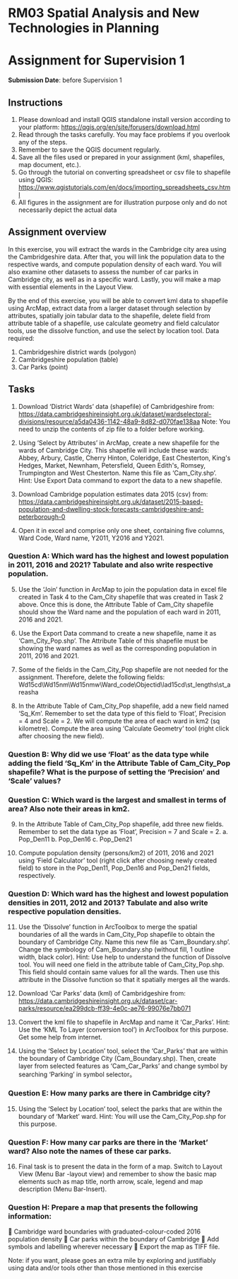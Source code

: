 # RM03 Spatial Analysis and New Technologies in Planning
# Assignment for Supervision 1
**Submission Date**: before Supervision 1

## Instructions
1.  Please download and install QGIS standalone install version according to your platform: https://qgis.org/en/site/forusers/download.html
2.  Read through the tasks carefully. You may face problems if you overlook any of the steps.
3.  Remember to save the QGIS document regularly. 
4.  Save all the files used or prepared in your assignment (kml, shapefiles, map document, etc.).
5.  Go through the tutorial on converting spreadsheet or csv file to shapefile using QGIS: https://www.qgistutorials.com/en/docs/importing_spreadsheets_csv.html
6.  All figures in the assignment are for illustration purpose only and do not necessarily depict the actual data

## Assignment overview
In this exercise, you will extract the wards in the Cambridge city area using the Cambridgeshire data. After that, you will link the population data to the respective wards, and compute population density of each ward. You will also examine other datasets to assess the number of car parks in Cambridge city, as well as in a specific ward. Lastly, you will make a map with essential elements in the Layout View.

By the end of this exercise, you will be able to convert kml data to shapefile using ArcMap, extract data from a larger dataset through selection by attributes, spatially join tabular data to the shapefile, delete field from attribute table of a shapefile, use calculate geometry and field calculator tools, use the dissolve function, and use the select by location tool. 
Data required:
1.  Cambridgeshire district wards (polygon)
2.  Cambridgeshire population (table)
3.  Car Parks (point)

## Tasks
1.  Download ‘District Wards’ data (shapefile) of Cambridgeshire from:
https://data.cambridgeshireinsight.org.uk/dataset/wardselectoral-divisions/resource/a5da0436-1142-48a9-8d82-d070fae138aa 
Note: You need to unzip the contents of zip file to a folder before working.

2.  Using ‘Select by Attributes’ in ArcMap, create a new shapefile for the wards of Cambridge City. This shapefile will include these wards: Abbey, Arbury, Castle, Cherry Hinton, Coleridge, East Chesterton, King's Hedges, Market, Newnham, Petersfield, Queen Edith's, Romsey, Trumpington and West Chesterton. Name this file as ‘Cam_City.shp’.
Hint: Use Export Data command to export the data to a new shapefile.
      

3.  Download Cambridge population estimates data 2015 (csv) from:
https://data.cambridgeshireinsight.org.uk/dataset/2015-based-population-and-dwelling-stock-forecasts-cambridgeshire-and-peterborough-0 

4.  Open it in excel and comprise only one sheet, containing five columns, Ward Code, Ward name, Y2011, Y2016 and Y2021.
 

### Question A: Which ward has the highest and lowest population in 2011, 2016 and 2021? Tabulate and also write respective population.

5.  Use the ‘Join’ function in ArcMap to join the population data in excel file created in Task 4 to the Cam_City shapefile that was created in Task 2 above. Once this is done, the Attribute Table of Cam_City shapefile should show the Ward name and the population of each ward in 2011, 2016 and 2021.

6.  Use the Export Data command to create a new shapefile, name it as ‘Cam_City_Pop.shp’. The Attribute Table of this shapefile must be showing the ward names as well as the corresponding population in 2011, 2016 and 2021.

7.  Some of the fields in the Cam_City_Pop shapefile are not needed for the assignment. Therefore, delete the following fields:
Wd15cd\Wd15nm\Wd15nmw\Ward_code\Objectid\lad15cd\st_lengths\st_areasha

 

8.  In the Attribute Table of Cam_City_Pop shapefile, add a new field named ‘Sq_Km’. Remember to set the data type of this field to ‘Float’, Precision = 4 and Scale = 2. We will compute the area of each ward in km2 (sq kilometre). Compute the area using ‘Calculate Geometry’ tool (right click after choosing the new field).

### Question B: Why did we use ‘Float’ as the data type while adding the field ‘Sq_Km’ in the Attribute Table of Cam_City_Pop shapefile? What is the purpose of setting the ‘Precision’ and ‘Scale’ values?

### Question C: Which ward is the largest and smallest in terms of area? Also note their areas in km2.

9.  In the Attribute Table of Cam_City_Pop shapefile, add three new fields. Remember to set the data type as ‘Float’, Precision = 7 and Scale = 2.
a.  Pop_Den11 
b.  Pop_Den16 
c.  Pop_Den21 


10. Compute population density (persons/km2) of 2011, 2016 and 2021 using ‘Field Calculator’ tool (right click after choosing newly created field)  to store in the Pop_Den11, Pop_Den16 and Pop_Den21 fields, respectively.
 

 

### Question D: Which ward has the highest and lowest population densities in 2011, 2012 and 2013? Tabulate and also write respective population densities.

11. Use the ‘Dissolve’ function in ArcToolbox to merge the spatial boundaries of all the wards in Cam_City_Pop shapefile to obtain the boundary of Cambridge City. Name this new file as ‘Cam_Boundary.shp’. Change the symbology of Cam_Boundary.shp (without fill, 1 outline width, black color).
Hint: Use help to understand the function of Dissolve tool. You will need one field in the attribute table of Cam_City_Pop.shp. This field should contain same values for all the wards. Then use this attribute in the Dissolve function so that it spatially merges all the wards.
 

12. Download ‘Car Parks’ data (kml) of Cambridgeshire from: 
https://data.cambridgeshireinsight.org.uk/dataset/car-parks/resource/ea299dcb-ff39-4e0c-ae76-99076e7bb071


13. Convert the kml file to shapefile in ArcMap and name it ‘Car_Parks’.
Hint: Use the ‘KML To Layer (conversion tool’) in ArcToolbox for this purpose. Get some help from internet. 
 

14. Using the ‘Select by Location’ tool, select the ‘Car_Parks’ that are within the boundary of Cambridge City (Cam_Boundary.shp). Then, create layer from selected features as ‘Cam_Car_Parks’ and change symbol by searching ‘Parking’ in symbol selector。
 

### Question E: How many parks are there in Cambridge city?

15. Using the ‘Select by Location’ tool, select the parks that are within the boundary of ‘Market’ ward.
Hint: You will use the Cam_City_Pop.shp for this purpose.

### Question F: How many car parks are there in the ‘Market’ ward? Also note the names of these car  parks.

16. Final task is to present the data in the form of a map. Switch to Layout View (Menu Bar -layout view) and remember to show the basic map elements such as map title, north arrow, scale, legend and map description (Menu Bar-Insert). 
        

### Question H: Prepare a map that presents the following information:
   Cambridge ward boundaries with graduated-colour-coded 2016 population density
   Car parks within the boundary of Cambridge
   Add symbols and labelling wherever necessary
   Export the map as TIFF file.

Note: if you want, please goes an extra mile by exploring and justifiably using data and/or tools other than those mentioned in this exercise


 


